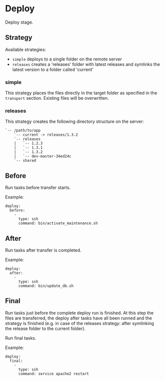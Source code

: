 Deploy
======

Deploy stage.

## Strategy

Available strategies:

* `simple` deploys to a single folder on the remote server
* `releases` creates a 'releases' folder with latest releases and symlinks the latest version to
a folder called 'current'

### simple

This strategy places the files directly in the target folder as specified in the `transport`
section. Existing files will be overwritten.

### releases

This strategy creates the following directory structure on the server:

    `-- /path/to/app
        `-- current -> releases/1.3.2
        `-- releases
        |   `-- 1.2.3
        |   `-- 1.3.1
        |   `-- 1.3.2
        |   `-- dev-master-34ed24c
        `-- shared

## Before

Run tasks before transfer starts.

Example:

    deploy:
      before:
        -
          type: ssh
          command: bin/activate_maintenance.sh

## After

Run tasks after transfer is completed.

Example:

    deploy:
      after:
        -
          type: ssh
          command: bin/update_db.sh

## Final

Run tasks just before the complete deploy run is finished. At this step the files are transferred,
the deploy after tasks have all been runned and the strategy is finished (e.g. in case of the releases
strategy: after symlinking the release folder to the current folder).

Run final tasks.

Example:

    deploy:
      final:
        -
          type: ssh
          command: service apache2 restart
